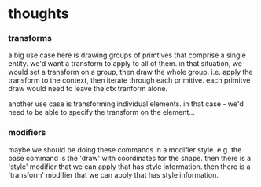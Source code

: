 # thoughts

### transforms
a big use case here is drawing groups of primtives that comprise a single entity.  we'd want a transform to apply to all of them.  in that situation, we would set a transform on a group, then draw the whole group.  i.e. apply the transform to the context, then iterate through each primitive. each primitve draw would need to leave the ctx tranform alone.

another use case is transforming individual elements.
in that case - we'd need to be able to specify the transform on the element...


### modifiers
maybe we should be doing these commands in a modifier style.
e.g.
the base command is the 'draw' with coordinates for the shape.
then there is a 'style' modifier that we can apply that has style information.
then there is a 'transform' modifier that we can apply that has style information.